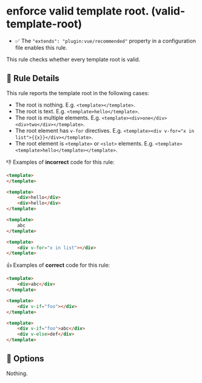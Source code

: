 # enforce valid template root. (valid-template-root)

- :white_check_mark: The `"extends": "plugin:vue/recommended"` property in a configuration file enables this rule.

This rule checks whether every template root is valid.

## :book: Rule Details

This rule reports the template root in the following cases:

- The root is nothing. E.g. `<template></template>`.
- The root is text. E.g. `<template>hello</template>`.
- The root is multiple elements. E.g. `<template><div>one</div><div>two</div></template>`.
- The root element has `v-for` directives. E.g. `<template><div v-for="x in list">{{x}}</div></template>`.
- The root element is `<template>` or `<slot>` elements. E.g. `<template><template>hello</template></template>`.

:-1: Examples of **incorrect** code for this rule:

```html
<template>
</template>
```

```html
<template>
    <div>hello</div>
    <div>hello</div>
</template>
```

```html
<template>
    abc
</template>
```

```html
<template>
    <div v-for="x in list"></div>
</template>
```

:+1: Examples of **correct** code for this rule:

```html
<template>
    <div>abc</div>
</template>
```

```html
<template>
    <div v-if="foo"></div>
</template>
```

```html
<template>
    <div v-if="foo">abc</div>
    <div v-else>def</div>
</template>
```

## :wrench: Options

Nothing.
